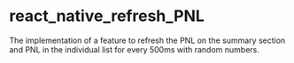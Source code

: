 # react_native_refresh_PNL
The implementation of a feature to refresh the PNL on the summary section and PNL in the individual list for every 500ms with random numbers.
